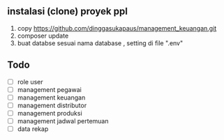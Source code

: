 ## instalasi (clone) proyek ppl
1.  copy https://github.com/dinggasukapaus/management_keuangan.git
2.  composer update
3.  buat databse sesuai nama database , setting di file ".env"

## Todo
- [ ] role user 
- [ ] management pegawai 
- [ ] management keuangan 
- [ ] management distributor
- [ ] management produksi
- [ ] management jadwal pertemuan
- [ ] data rekap
